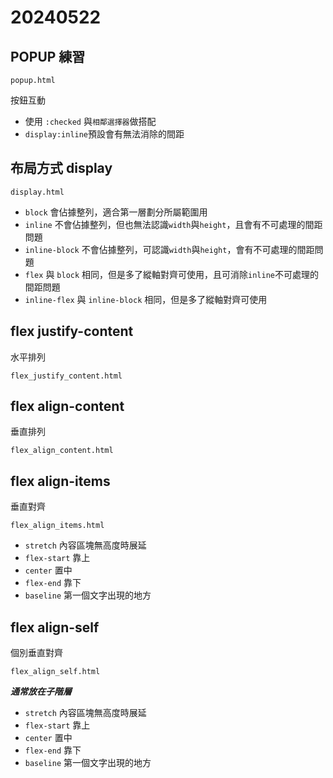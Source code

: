 # 20240522

## POPUP 練習

`popup.html`

按鈕互動

- 使用 `:checked` 與`相鄰選擇器`做搭配
- `display:inline`預設會有無法消除的間距

## 布局方式 display

`display.html`
 
- `block` 會佔據整列，適合第一層劃分所屬範圍用
- `inline` 不會佔據整列，但也無法認識`width`與`height`，且會有不可處理的間距問題
- `inline-block` 不會佔據整列，可認識`width`與`height`，會有不可處理的間距問題
- `flex` 與 `block` 相同，但是多了縱軸對齊可使用，且可消除`inline`不可處理的間距問題
- `inline-flex` 與 `inline-block` 相同，但是多了縱軸對齊可使用

## flex justify-content

水平排列

`flex_justify_content.html`

## flex align-content

垂直排列

`flex_align_content.html`


## flex align-items

垂直對齊

`flex_align_items.html`

- `stretch` 內容區塊無高度時展延
- `flex-start` 靠上
- `center` 置中
- `flex-end` 靠下
- `baseline` 第一個文字出現的地方

## flex align-self

個別垂直對齊

`flex_align_self.html`

***通常放在子階層***

- `stretch` 內容區塊無高度時展延
- `flex-start` 靠上
- `center` 置中
- `flex-end` 靠下
- `baseline` 第一個文字出現的地方
